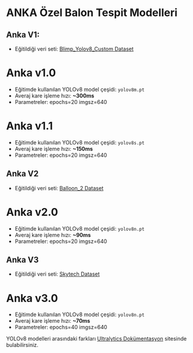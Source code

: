 # ANKA Özel Balon Tespit Modelleri

## Anka V1:
- Eğitildiği veri seti: [Blimp_Yolov8_Custom Dataset](https://universe.roboflow.com/prasku-mxsdv/blimp_yolo_v8_custom)

# Anka v1.0
- Eğitimde kullanılan YOLOv8 model çeşidi: `yolov8m.pt`
- Averaj kare işleme hızı: **~300ms**
- Parametreler: epochs=20 imgsz=640

# Anka v1.1
- Eğitimde kullanılan YOLOv8 model çeşidi: `yolov8s.pt`
- Averaj kare işleme hızı: **~150ms**
- Parametreler: epochs=20 imgsz=640

## Anka V2
- Eğitildiği veri seti: [Balloon_2 Dataset](https://universe.roboflow.com/balloon-mytgt/balloon2-wklvy)

# Anka v2.0
- Eğitimde kullanılan YOLOv8 model çeşidi: `yolov8n.pt`
- Averaj kare işleme hızı: **~90ms**
- Parametreler: epochs=20 imgsz=640

## Anka V3
- Eğitildiği veri seti: [Skytech Dataset](https://universe.roboflow.com/robot-arzfa/skytech)

# Anka v3.0
- Eğitimde kullanılan YOLOv8 model çeşidi: `yolov8n.pt`
- Averaj kare işleme hızı: **~70ms**
- Parametreler: epochs=40 imgsz=640

YOLOv8 modelleri arasındaki farkları [Ultralytics Dokümentasyon](https://docs.ultralytics.com/models/yolov8/#performance-metrics) sitesinde bulabilirsiniz.
